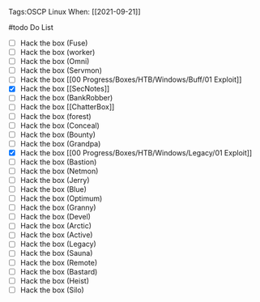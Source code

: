 Tags:OSCP Linux 
When: [[2021-09-21]]

#todo Do List
- [ ]  Hack the box (Fuse)
- [ ]  Hack the box (worker)
- [ ]  Hack the box (Omni)
- [ ]  Hack the box (Servmon)
- [ ]  Hack the box [[00 Progress/Boxes/HTB/Windows/Buff/01 Exploit]]
- [x]  Hack the box [[SecNotes]]
- [ ]  Hack the box (BankRobber)
- [ ]  Hack the box [[ChatterBox]]
- [ ]  Hack the box (forest)
- [ ]  Hack the box (Conceal)
- [ ]  Hack the box (Bounty)
- [ ]  Hack the box (Grandpa)
- [x]  Hack the box [[00 Progress/Boxes/HTB/Windows/Legacy/01 Exploit]]
- [ ]  Hack the box (Bastion)
- [ ]  Hack the box (Netmon)
- [ ]  Hack the box (Jerry)
- [ ]  Hack the box (Blue)
- [ ]  Hack the box (Optimum)
- [ ]  Hack the box (Granny)
- [ ]  Hack the box (Devel)
- [ ]  Hack the box (Arctic)
- [ ]  Hack the box (Active)
- [ ]  Hack the box (Legacy)
- [ ]  Hack the box (Sauna)
- [ ]  Hack the box (Remote)
- [ ]  Hack the box (Bastard)
- [ ]  Hack the box (Heist)
- [ ]  Hack the box (Silo)